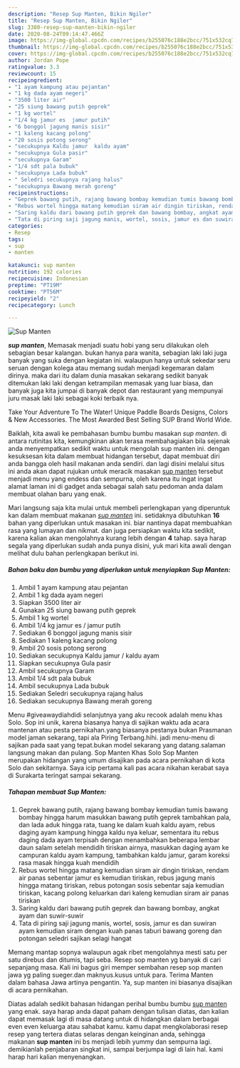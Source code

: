 ```yaml
---
description: "Resep Sup Manten, Bikin Ngiler"
title: "Resep Sup Manten, Bikin Ngiler"
slug: 3380-resep-sup-manten-bikin-ngiler
date: 2020-08-24T09:14:47.466Z
image: https://img-global.cpcdn.com/recipes/b255076c188e2bcc/751x532cq70/sup-manten-foto-resep-utama.jpg
thumbnail: https://img-global.cpcdn.com/recipes/b255076c188e2bcc/751x532cq70/sup-manten-foto-resep-utama.jpg
cover: https://img-global.cpcdn.com/recipes/b255076c188e2bcc/751x532cq70/sup-manten-foto-resep-utama.jpg
author: Jordan Pope
ratingvalue: 3.3
reviewcount: 15
recipeingredient:
- "1 ayam kampung atau pejantan"
- "1 kg dada ayam negeri"
- "3500 liter air"
- "25 siung bawang putih geprek"
- "1 kg wortel"
- "1/4 kg jamur es  jamur putih"
- "6 bonggol jagung manis sisir"
- "1 kaleng kacang polong"
- "20 sosis potong serong"
- "secukupnya Kaldu jamur  kaldu ayam"
- "secukupnya Gula pasir"
- "secukupnya Garam"
- "1/4 sdt pala bubuk"
- "secukupnya Lada bubuk"
- " Seledri secukupnya rajang halus"
- "secukupnya Bawang merah goreng"
recipeinstructions:
- "Geprek bawang putih, rajang bawang bombay kemudian tumis bawang bombay hingga harum masukkan bawang putih geprek tambahkan pala, dan lada aduk hingga rata, tuang ke dalam kuah kaldu ayam, rebus daging ayam kampung hingga kaldu nya keluar, sementara itu rebus daging dada ayam terpisah dengan menambahkan beberapa lembar daun salam setelah mendidih tiriskan airnya, masukkan daging ayam ke campuran kaldu ayam kampung, tambahkan kaldu jamur, garam koreksi rasa masak hingga kuah mendidih"
- "Rebus wortel hingga matang kemudian siram air dingin tiriskan, rendam air panas sebentar jamur es kemudian tiriskan, rebus jagung manis hingga matang tiriskan, rebus potongan sosis sebentar saja kemudian tiriskan, kacang polong keluarkan dari kaleng kemudian siram air panas tiriskan"
- "Saring kaldu dari bawang putih geprek dan bawang bombay, angkat ayam dan suwir-suwir"
- "Tata di piring saji jagung manis, wortel, sosis, jamur es dan suwiran ayam kemudian siram dengan kuah panas taburi bawang goreng dan potongan seledri sajikan selagi hangat"
categories:
- Resep
tags:
- sup
- manten

katakunci: sup manten 
nutrition: 192 calories
recipecuisine: Indonesian
preptime: "PT19M"
cooktime: "PT56M"
recipeyield: "2"
recipecategory: Lunch

---
```



![Sup Manten](https://img-global.cpcdn.com/recipes/b255076c188e2bcc/751x532cq70/sup-manten-foto-resep-utama.jpg)

<b><i>sup manten</i></b>, Memasak menjadi suatu hobi yang seru dilakukan oleh sebagian besar kalangan. bukan hanya para wanita, sebagian laki laki juga banyak yang suka dengan kegiatan ini. walaupun hanya untuk sekedar seru seruan dengan kolega atau memang sudah menjadi kegemaran dalam dirinya. maka dari itu dalam dunia masakan sekarang sedikit banyak ditemukan laki laki dengan ketrampilan memasak yang luar biasa, dan banyak juga kita jumpai di banyak depot dan restaurant yang mempunyai juru masak laki laki sebagai koki terbaik nya.

Take Your Adventure To The Water! Unique Paddle Boards Designs, Colors &amp; New Accessories. The Most Awarded Best Selling SUP Brand World Wide.

Baiklah, kita awali ke pembahasan bumbu bumbu masakan <i>sup manten</i>. di antara rutinitas kita, kemungkinan akan terasa membahagiakan bila sejenak anda menyempatkan sedikit waktu untuk mengolah sup manten ini. dengan kesuksesan kita dalam membuat hidangan tersebut, dapat membuat diri anda bangga oleh hasil makanan anda sendiri. dan lagi disini melalui situs ini anda akan dapat rujukan untuk meracik masakan <u>sup manten</u> tersebut menjadi menu yang endess dan sempurna, oleh karena itu ingat ingat alamat laman ini di gadget anda sebagai salah satu pedoman anda dalam membuat olahan baru yang enak.


Mari langsung saja kita mulai untuk membeli perlengkapan yang diperuntuk kan dalam membuat makanan <u><i>sup manten</i></u> ini. setidaknya dibutuhkan <b>16</b> bahan yang diperlukan untuk masakan ini. biar nantinya dapat membuahkan rasa yang lumayan dan nikmat. dan juga persiapkan waktu kita sedikit, karena kalian akan mengolahnya kurang lebih dengan <b>4</b> tahap. saya harap segala yang diperlukan sudah anda punya disini, yuk mari kita awali dengan melihat dulu bahan perlengkapan berikut ini.

<!--inarticleads1-->

##### Bahan baku dan bumbu yang diperlukan untuk menyiapkan Sup Manten:

1. Ambil 1 ayam kampung atau pejantan
1. Ambil 1 kg dada ayam negeri
1. Siapkan 3500 liter air
1. Gunakan 25 siung bawang putih geprek
1. Ambil 1 kg wortel
1. Ambil 1/4 kg jamur es / jamur putih
1. Sediakan 6 bonggol jagung manis sisir
1. Sediakan 1 kaleng kacang polong
1. Ambil 20 sosis potong serong
1. Sediakan secukupnya Kaldu jamur / kaldu ayam
1. Siapkan secukupnya Gula pasir
1. Ambil secukupnya Garam
1. Ambil 1/4 sdt pala bubuk
1. Ambil secukupnya Lada bubuk
1. Sediakan  Seledri secukupnya rajang halus
1. Sediakan secukupnya Bawang merah goreng


Menu #giveawaydiahdidi selanjutnya yang aku recook adalah menu khas Solo. Sop ini unik, karena biasanya hanya di sajikan waktu ada acara mantenan atau pesta pernikahan.yang biasanya pestanya bukan Prasmanan model jaman sekarang, tapi ala Piring Terbang.hihi. jadi menu-menu di sajikan pada saat yang tepat.bukan model sekarang yang datang.salaman langsung makan dan pulang. Sop Manten Khas Solo Sop Manten merupakan hidangan yang umum disajikan pada acara pernikahan di kota Solo dan sekitarnya. Saya icip pertama kali pas acara nikahan kerabat saya di Surakarta teringat sampai sekarang. 

<!--inarticleads2-->

##### Tahapan membuat Sup Manten:

1. Geprek bawang putih, rajang bawang bombay kemudian tumis bawang bombay hingga harum masukkan bawang putih geprek tambahkan pala, dan lada aduk hingga rata, tuang ke dalam kuah kaldu ayam, rebus daging ayam kampung hingga kaldu nya keluar, sementara itu rebus daging dada ayam terpisah dengan menambahkan beberapa lembar daun salam setelah mendidih tiriskan airnya, masukkan daging ayam ke campuran kaldu ayam kampung, tambahkan kaldu jamur, garam koreksi rasa masak hingga kuah mendidih
1. Rebus wortel hingga matang kemudian siram air dingin tiriskan, rendam air panas sebentar jamur es kemudian tiriskan, rebus jagung manis hingga matang tiriskan, rebus potongan sosis sebentar saja kemudian tiriskan, kacang polong keluarkan dari kaleng kemudian siram air panas tiriskan
1. Saring kaldu dari bawang putih geprek dan bawang bombay, angkat ayam dan suwir-suwir
1. Tata di piring saji jagung manis, wortel, sosis, jamur es dan suwiran ayam kemudian siram dengan kuah panas taburi bawang goreng dan potongan seledri sajikan selagi hangat


Memang mantap sopnya walaupun agak ribet mengolahnya mesti satu per satu direbus dan ditumis, tapi seba. Resep sop manten yg banyak di cari sepanjang masa. Kali ini bagus giri memper sembahan resep sop manten jawa yg paling sueger.dan maknyus.kusus untuk para. Terima Manten dalam bahasa Jawa artinya pengantin. Ya, sup manten ini biasanya disajikan di acara pernikahan. 

Diatas adalah sedikit bahasan hidangan perihal bumbu bumbu <u>sup manten</u> yang enak. saya harap anda dapat paham dengan tulisan diatas, dan kalian dapat memasak lagi di masa datang untuk di hidangkan dalam berbagai even even keluarga atau sahabat kamu. kamu dapat mengkolaborasi resep resep yang tertera diatas selaras dengan keinginan anda, sehingga makanan <b>sup manten</b> ini bs menjadi lebih yummy dan sempurna lagi. demikianlah penjabaran singkat ini, sampai berjumpa lagi di lain hal. kami harap hari kalian menyenangkan.
